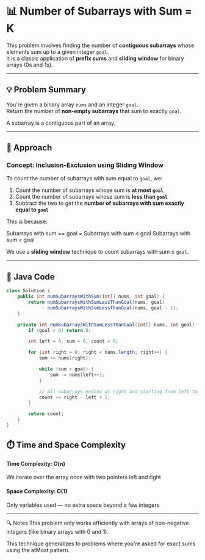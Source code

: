 # 📊 Number of Subarrays with Sum = K

This problem involves finding the number of **contiguous subarrays** whose elements sum up to a given integer `goal`.  
It is a classic application of **prefix sums** and **sliding window** for binary arrays (0s and 1s).

---

## 💡 Problem Summary

You're given a binary array `nums` and an integer `goal`.  
Return the number of **non-empty subarrays** that sum to exactly `goal`.

A subarray is a contiguous part of an array.

---

## 🧠 Approach

### Concept: Inclusion-Exclusion using Sliding Window

To count the number of subarrays with sum equal to `goal`, we:

1. Count the number of subarrays whose sum is **at most `goal`**
2. Count the number of subarrays whose sum is **less than `goal`**
3. Subtract the two to get the **number of subarrays with sum exactly equal to `goal`**

This is because:

Subarrays with sum == goal =
Subarrays with sum ≤ goal
Subarrays with sum < goal

We use a **sliding window** technique to count subarrays with sum ≤ `goal`.

---

## 🧾 Java Code

```java
class Solution {
    public int numSubarraysWithSum(int[] nums, int goal) {
        return numSubarraysWithSumLessThanGoal(nums, goal) 
             - numSubarraysWithSumLessThanGoal(nums, goal - 1);
    }

    private int numSubarraysWithSumLessThanGoal(int[] nums, int goal) {
        if (goal < 0) return 0;

        int left = 0, sum = 0, count = 0;

        for (int right = 0; right < nums.length; right++) {
            sum += nums[right];

            while (sum > goal) {
                sum -= nums[left++];
            }

            // All subarrays ending at right and starting from left to right are valid
            count += right - left + 1;
        }

        return count;
    }
}
```
## ⏱️ Time and Space Complexity
#### Time Complexity: O(n)

We iterate over the array once with two pointers left and right

#### Space Complexity: O(1)

Only variables used — no extra space beyond a few integers

---

🔍 Notes
This problem only works efficiently with arrays of non-negative integers (like binary arrays with 0 and 1).

This technique generalizes to problems where you're asked for exact sums using the atMost pattern.
